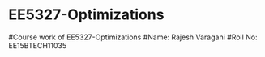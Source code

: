 # EE5327-Optimizations
#Course work of EE5327-Optimizations
#Name: Rajesh Varagani
#Roll No: EE15BTECH11035
